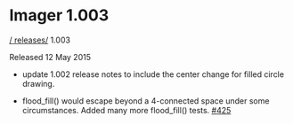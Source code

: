 # Imager 1.003

[ / ](..) [releases/](./) 1.003

Released 12 May 2015

 - update 1.002 release notes to include the center change for filled circle drawing.

 - flood_fill() would escape beyond a 4-connected space under some circumstances. Added many more flood_fill() tests. [#425](https://github.com/tonycoz/imager/issues/425)